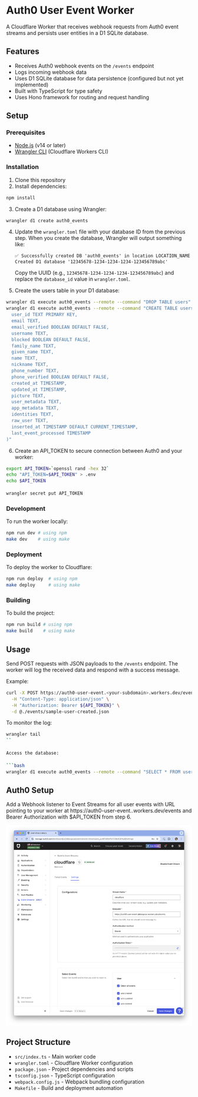 # Auth0 User Event Worker

A Cloudflare Worker that receives webhook requests from Auth0 event streams and persists user entities in a D1 SQLite database.

## Features

- Receives Auth0 webhook events on the `/events` endpoint
- Logs incoming webhook data
- Uses D1 SQLite database for data persistence (configured but not yet implemented)
- Built with TypeScript for type safety
- Uses Hono framework for routing and request handling

## Setup

### Prerequisites

- [Node.js](https://nodejs.org/) (v14 or later)
- [Wrangler CLI](https://developers.cloudflare.com/workers/wrangler/get-started/) (Cloudflare Workers CLI)

### Installation

1. Clone this repository
2. Install dependencies:

```bash
npm install
```

3. Create a D1 database using Wrangler:

```bash
wrangler d1 create auth0_events
```

4. Update the `wrangler.toml` file with your database ID from the previous step. When you create the database, Wrangler will output something like:

   ```
   ✅ Successfully created DB 'auth0_events' in location LOCATION_NAME
   Created D1 database '12345678-1234-1234-1234-123456789abc'
   ```

   Copy the UUID (e.g., `12345678-1234-1234-1234-123456789abc`) and replace the `database_id` value in `wrangler.toml`.

5. Create the users table in your D1 database:

```bash
wrangler d1 execute auth0_events --remote --command "DROP TABLE users"
wrangler d1 execute auth0_events --remote --command "CREATE TABLE users (
  user_id TEXT PRIMARY KEY,
  email TEXT,
  email_verified BOOLEAN DEFAULT FALSE,
  username TEXT,
  blocked BOOLEAN DEFAULT FALSE,
  family_name TEXT,
  given_name TEXT,
  name TEXT,
  nickname TEXT,
  phone_number TEXT,
  phone_verified BOOLEAN DEFAULT FALSE,
  created_at TIMESTAMP,
  updated_at TIMESTAMP,
  picture TEXT,
  user_metadata TEXT,
  app_metadata TEXT,
  identities TEXT,
  raw_user TEXT,
  inserted_at TIMESTAMP DEFAULT CURRENT_TIMESTAMP,
  last_event_processed TIMESTAMP
)"
```

6. Create an API_TOKEN to secure connection between Auth0 and your worker:

```bash
export API_TOKEN=`openssl rand -hex 32`
echo "API_TOKEN=$API_TOKEN" > .env
echo $API_TOKEN

wrangler secret put API_TOKEN
```

### Development

To run the worker locally:

```bash
npm run dev # using npm
make dev    # using make
```

### Deployment

To deploy the worker to Cloudflare:

```bash
npm run deploy  # using npm
make deploy     # using make
```

### Building

To build the project:

```bash
npm run build # using npm
make build    # using make
```

## Usage

Send POST requests with JSON payloads to the `/events` endpoint. The worker will log the received data and respond with a success message.

Example:

```bash
curl -X POST https://auth0-user-event.<your-subdomain>.workers.dev/events \
  -H "Content-Type: application/json" \
  -H "Authorization: Bearer ${API_TOKEN}" \
  -d @./events/sample-user-created.json
```

To monitor the log:

```bash
wrangler tail
``

Access the database:

```bash
wrangler d1 execute auth0_events --remote --command "SELECT * FROM users"
```

## Auth0 Setup
Add a Webhook listener to Event Streams for all user events with URL pointing to your worker 
at https://auth0-user-event.<your-subdomain>.workers.dev/events and Bearer Authorization with $API_TOKEN from step 6.

![Auth0 Event Stream Setup](./event-stream-setup.png)

## Project Structure

- `src/index.ts` - Main worker code
- `wrangler.toml` - Cloudflare Worker configuration
- `package.json` - Project dependencies and scripts
- `tsconfig.json` - TypeScript configuration
- `webpack.config.js` - Webpack bundling configuration
- `Makefile` - Build and deployment automation
